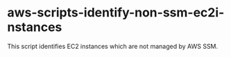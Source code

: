 # aws-scripts-identify-non-ssm-ec2i-nstances
This script identifies EC2 instances which are not managed by AWS SSM.
